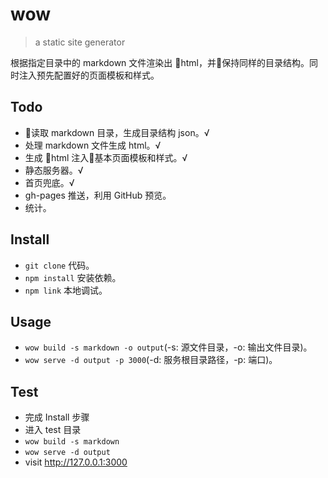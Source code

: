 # wow

> a static site generator

根据指定目录中的 markdown 文件渲染出 html，并保持同样的目录结构。同时注入预先配置好的页面模板和样式。

## Todo

- 读取 markdown 目录，生成目录结构 json。√
- 处理 markdown 文件生成 html。√
- 生成 html 注入基本页面模板和样式。√
- 静态服务器。√
- 首页兜底。√
- gh-pages 推送，利用 GitHub 预览。
- 统计。

## Install

- `git clone` 代码。
- `npm install` 安装依赖。
- `npm link` 本地调试。

## Usage

- `wow build -s markdown -o output`(-s: 源文件目录，-o: 输出文件目录)。
- `wow serve -d output -p 3000`(-d: 服务根目录路径，-p: 端口)。

## Test

- 完成 Install 步骤
- 进入 test 目录
- `wow build -s markdown`
- `wow serve -d output`
- visit <http://127.0.0.1:3000>